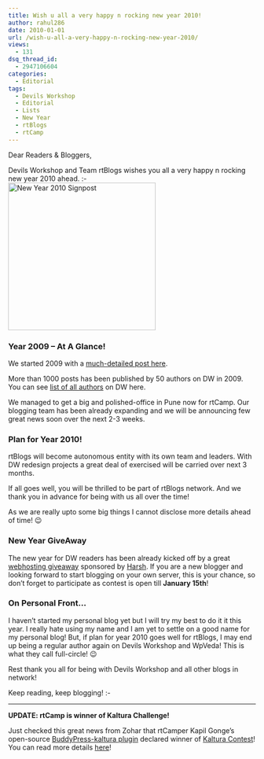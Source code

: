 ```yaml
---
title: Wish u all a very happy n rocking new year 2010!
author: rahul286
date: 2010-01-01
url: /wish-u-all-a-very-happy-n-rocking-new-year-2010/
views:
  - 131
dsq_thread_id:
  - 2947106604
categories:
  - Editorial
tags:
  - Devils Workshop
  - Editorial
  - Lists
  - New Year
  - rtBlogs
  - rtCamp
---
```

Dear Readers & Bloggers,

Devils Workshop and Team rtBlogs wishes you all a very happy n rocking new year 2010 ahead. <img src="http://devilsworkshop.org/wp-includes/images/smilies/simple-smile.png" alt=":-)" class="wp-smiley" style="height: 1em; max-height: 1em;" />  
[<img class="alignright size-full wp-image-18403" title="New Year 2010 Signpost" src="http://cdn.devilsworkshop.org/files/2010/01/new-year-2009-2010.jpg" alt="New Year 2010 Signpost" width="300" />][1]

### Year 2009 &#8211; At A Glance!

We started 2009 with a [much-detailed post here][2].

More than 1000 posts has been published by 50 authors on DW in 2009. You can see [list of all authors][3] on DW here.

We managed to get a big and polished-office in Pune now for rtCamp. Our blogging team has been already expanding and we will be announcing few great news soon over the next 2-3 weeks.

### Plan for Year 2010!

rtBlogs will become autonomous entity with its own team and leaders. With DW redesign projects a great deal of exercised will be carried over next 3 months.

If all goes well, you will be thrilled to be part of rtBlogs network. And we thank you in advance for being with us all over the time!

As we are really upto some big things I cannot disclose more details ahead of time! 😉

### New Year GiveAway

The new year for DW readers has been already kicked off by a great [webhosting giveaway][4] sponsored by <a href="http://www.shoutmeloud.com/" onclick="_gaq.push(['_trackEvent', 'outbound-article', 'http://www.shoutmeloud.com/', 'Harsh']);" >Harsh</a>. If you are a new blogger and looking forward to start blogging on your own server, this is your chance, so don&#8217;t forget to participate as contest is open till **January 15th**!

### On Personal Front&#8230;

I haven&#8217;t started my personal blog yet but I will try my best to do it it this year. I really hate using my name and I am yet to settle on a good name for my personal blog! But, if plan for year 2010 goes well for rtBlogs, I may end up being a regular author again on Devils Workshop and WpVeda! This is what they call full-circle! 😉

Rest thank you all for being with Devils Workshop and all other blogs in network!

Keep reading, keep blogging! <img src="http://devilsworkshop.org/wp-includes/images/smilies/simple-smile.png" alt=":-)" class="wp-smiley" style="height: 1em; max-height: 1em;" />

* * *

**UPDATE: rtCamp is winner of Kaltura Challenge!**</p> 

Just checked this great news from Zohar that rtCamper Kapil Gonge&#8217;s open-source <a href="http://wpveda.com/buddypress-kaltura-media-component/" onclick="_gaq.push(['_trackEvent', 'outbound-article', 'http://wpveda.com/buddypress-kaltura-media-component/', 'BuddyPress-kaltura plugin']);" >BuddyPress-kaltura plugin</a> declared winner of <a href="http://www.kaltura.org/frenzy" onclick="_gaq.push(['_trackEvent', 'outbound-article', 'http://www.kaltura.org/frenzy', 'Kaltura Contest']);" >Kaltura Contest</a>! You can read more details <a href="http://blog.rtcamp.com/2010/01/01/rtcamp-is-a-winner-of-kaltura-contest/" onclick="_gaq.push(['_trackEvent', 'outbound-article', 'http://blog.rtcamp.com/2010/01/01/rtcamp-is-a-winner-of-kaltura-contest/', 'here']);" >here</a>!

 [1]: http://cdn.devilsworkshop.org/files/2010/01/new-year-2009-2010.jpg
 [2]: http://devilsworkshop.org/our-plan-and-goals-for-year-2009-new-year-resolution/
 [3]: http://devilsworkshop.org/list-of-authors/
 [4]: http://devilsworkshop.org/retweet-and-win-hostgator-webhosting-dw-new-year-giveaway/
